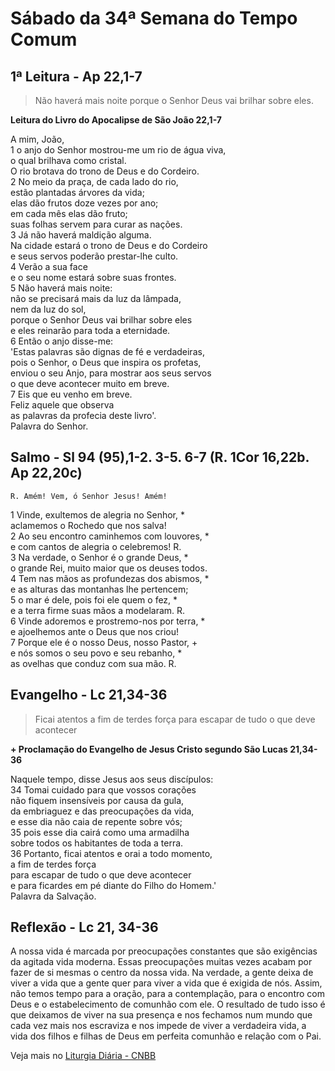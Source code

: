 # Sábado da 34ª Semana do Tempo Comum

## 1ª Leitura - Ap 22,1-7

> Não haverá mais noite porque o Senhor Deus vai brilhar sobre eles.

**Leitura do Livro do Apocalipse de São João 22,1-7**

A mim, João,   
1 o anjo do Senhor mostrou-me um rio de água viva,   
 o qual brilhava como cristal.   
 O rio brotava do trono de Deus e do Cordeiro.   
2 No meio da praça, de cada lado do rio,   
 estão plantadas árvores da vida;   
 elas dão frutos doze vezes por ano;   
 em cada mês elas dão fruto;   
 suas folhas servem para curar as nações.   
3 Já não haverá maldição alguma.   
 Na cidade estará o trono de Deus e do Cordeiro   
 e seus servos poderão prestar-lhe culto.   
4 Verão a sua face   
 e o seu nome estará sobre suas frontes.   
5 Não haverá mais noite:   
 não se precisará mais da luz da lâmpada,   
 nem da luz do sol,   
 porque o Senhor Deus vai brilhar sobre eles   
 e eles reinarão para toda a eternidade.   
6 Então o anjo disse-me:   
 'Estas palavras são dignas de fé e verdadeiras,   
 pois o Senhor, o Deus que inspira os profetas,   
 enviou o seu Anjo, para mostrar aos seus servos   
 o que deve acontecer muito em breve.   
7 Eis que eu venho em breve.   
 Feliz aquele que observa   
 as palavras da profecia deste livro'.   
 Palavra do Senhor.

## Salmo - Sl 94 (95),1-2. 3-5. 6-7 (R. 1Cor 16,22b. Ap 22,20c)

`R. Amém! Vem, ó Senhor Jesus! Amém!`

1 Vinde, exultemos de alegria no Senhor, *   
 aclamemos o Rochedo que nos salva!   
2 Ao seu encontro caminhemos com louvores, *   
 e com cantos de alegria o celebremos! R.       
3 Na verdade, o Senhor é o grande Deus, *   
 o grande Rei, muito maior que os deuses todos.   
4 Tem nas mãos as profundezas dos abismos, *   
 e as alturas das montanhas lhe pertencem;   
5 o mar é dele, pois foi ele quem o fez, *   
 e a terra firme suas mãos a modelaram. R.       
6 Vinde adoremos e prostremo-nos por terra, *   
 e ajoelhemos ante o Deus que nos criou!   
7 Porque ele é o nosso Deus, nosso Pastor, +   
 e nós somos o seu povo e seu rebanho, *   
 as ovelhas que conduz com sua mão. R.

## Evangelho - Lc 21,34-36

> Ficai atentos a fim de terdes força para escapar de tudo o que deve acontecer

**+ Proclamação do Evangelho de Jesus Cristo segundo São Lucas  21,34-36**

Naquele tempo, disse Jesus aos seus discípulos:   
34 Tomai cuidado para que vossos corações   
 não fiquem insensíveis por causa da gula,   
 da embriaguez e das preocupações da vida,   
 e esse dia não caia de repente sobre vós;   
35 pois esse dia cairá como uma armadilha   
 sobre todos os habitantes de toda a terra.   
36 Portanto, ficai atentos e orai a todo momento,   
 a fim de terdes força   
 para escapar de tudo o que deve acontecer   
 e para ficardes em pé diante do Filho do Homem.'   
 Palavra da Salvação.

## Reflexão - Lc 21, 34-36

A nossa vida é marcada por preocupações constantes que são exigências da agitada vida moderna. Essas preocupações muitas vezes acabam por fazer de si mesmas o centro da nossa vida. Na verdade, a gente deixa de viver a vida que a gente quer para viver a vida que é exigida de nós. Assim, não temos tempo para a oração, para a contemplação, para o encontro com Deus e o estabelecimento de comunhão com ele. O resultado de tudo isso é que deixamos de viver na sua presença e nos fechamos num mundo que cada vez mais nos escraviza e nos impede de viver a verdadeira vida, a vida dos filhos e filhas de Deus em perfeita comunhão e relação com o Pai.

Veja mais no [Liturgia Diária - CNBB](http://liturgiadiaria.cnbb.org.br/app/user/user/UserView.php?ano=2016&mes=11&dia=26)